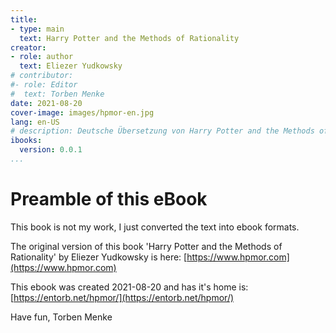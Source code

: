```yaml
---
title:
- type: main
  text: Harry Potter and the Methods of Rationality
creator:
- role: author
  text: Eliezer Yudkowsky
# contributor:
#- role: Editor
#  text: Torben Menke
date: 2021-08-20
cover-image: images/hpmor-en.jpg
lang: en-US
# description: Deutsche Übersetzung von Harry Potter and the Methods of Rationality 
ibooks:
  version: 0.0.1
...
```

Preamble of this eBook
======================
This book is not my work, I just converted the text into ebook formats.

The original version of this book 'Harry Potter and the Methods of Rationality' by Eliezer Yudkowsky is here: [https://www.hpmor.com](https://www.hpmor.com)

This ebook was created 2021-08-20 and has it's home is:
[https://entorb.net/hpmor/](https://entorb.net/hpmor/)

Have fun, Torben Menke